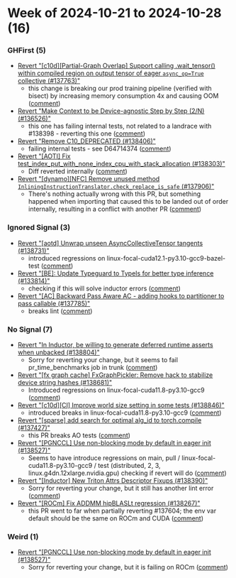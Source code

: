 # Week of 2024-10-21 to 2024-10-28 (16)

### GHFirst (5)

- [Revert "[c10d][Partial-Graph Overlap] Support calling .wait_tensor() within compiled region on output tensor of eager `async_op=True` collective (#137763)"](https://github.com/pytorch/pytorch/commit/e7f1e306dfd1675e4fbe126ca01a9bbbeb49ecc5)
  - this change is breaking our prod training pipeline (verified with bisect) by increasing memory consumption 4x and causing OOM ([comment](https://github.com/pytorch/pytorch/pull/137763#issuecomment-2435962833))
- [Revert "Make Context to be Device-agnostic Step by Step (2/N) (#136526)"](https://github.com/pytorch/pytorch/commit/10f16cc7daf89a73c1177dfbd0bb0fbb0fc8683b)
  - this one has failing internal tests, not related to a landrace with #138398 - reverting this one ([comment](https://github.com/pytorch/pytorch/pull/136526#issuecomment-2430460176))
- [Revert "Remove C10_DEPRECATED (#138406)"](https://github.com/pytorch/pytorch/commit/fc9093c3d2caaf2e79e01747bb24a83262ad246a)
  - failing internal tests - see D64714374 ([comment](https://github.com/pytorch/pytorch/pull/138406#issuecomment-2429912896))
- [Revert "[AOTI] Fix test_index_put_with_none_index_cpu_with_stack_allocation (#138303)"](https://github.com/pytorch/pytorch/commit/3b186c56596e2d89275135fc2c669cab288263af)
  - Diff reverted internally ([comment](https://github.com/pytorch/pytorch/pull/138303#issuecomment-2427991065))
- [Revert "[dynamo][NFC] Remove unused method `InliningInstructionTranslator.check_replace_is_safe` (#137906)"](https://github.com/pytorch/pytorch/commit/6987bfb40a8e70bf270a5382433ec6497e09be47)
  - There's nothing actually wrong with this PR, but something happened when importing that caused this to be landed out of order internally, resulting in a conflict with another PR ([comment](https://github.com/pytorch/pytorch/pull/137906#issuecomment-2425505452))

### Ignored Signal (3)

- [Revert "[aotd] Unwrap unseen AsyncCollectiveTensor tangents (#138731)"](https://github.com/pytorch/pytorch/commit/6f66398ab826706054ca4090ad82753287a067fd)
  - introduced regressions on linux-focal-cuda12.1-py3.10-gcc9-bazel-test ([comment](https://github.com/pytorch/pytorch/pull/138731#issuecomment-2438417669))
- [Revert "[BE]: Update Typeguard to TypeIs for better type inference (#133814)"](https://github.com/pytorch/pytorch/commit/32d4582e021241f3310dfe1bf010f424ba9f05f1)
  - checking if this will solve inductor errors ([comment](https://github.com/pytorch/pytorch/pull/133814#issuecomment-2427565425))
- [Revert "[AC] Backward Pass Aware AC - adding hooks to partitioner to pass callable (#137785)"](https://github.com/pytorch/pytorch/commit/9bb327bfc60c166ca15db1557c5d02ac28a161dc)
  - breaks lint ([comment](https://github.com/pytorch/pytorch/pull/137785#issuecomment-2427295668))

### No Signal (7)

- [Revert "In Inductor, be willing to generate deferred runtime asserts when unbacked (#138804)"](https://github.com/pytorch/pytorch/commit/d969b34377530cf600521c118c8093b3727d8536)
  - Sorry for reverting your change, but it seems to fail pr_time_benchmarks job in trunk ([comment](https://github.com/pytorch/pytorch/pull/138804#issuecomment-2440069407))
- [Revert "[fx graph cache] FxGraphPickler: Remove hack to stabilize device string hashes (#138681)"](https://github.com/pytorch/pytorch/commit/36b7135c6ff7ed1be4203968888ba4dd7ddbb3c6)
  - Introduced regressions on linux-focal-cuda11.8-py3.10-gcc9 ([comment](https://github.com/pytorch/pytorch/pull/138681#issuecomment-2438945493))
- [Revert "[c10d][CI] Improve world size setting in some tests (#138846)"](https://github.com/pytorch/pytorch/commit/447bb72822aacbb343c38c35fe4e97844f4e3919)
  - introduced breaks in linux-focal-cuda11.8-py3.10-gcc9 ([comment](https://github.com/pytorch/pytorch/pull/138846#issuecomment-2438415315))
- [Revert "[sparse] add search for optimal alg_id to torch.compile (#137427)"](https://github.com/pytorch/pytorch/commit/8197e4c70dcbfed01e2b0439b09f83ed0cbd9666)
  - this PR breaks AO tests ([comment](https://github.com/pytorch/pytorch/pull/137427#issuecomment-2435906592))
- [Revert "[PGNCCL] Use non-blocking mode by default in eager init (#138527)"](https://github.com/pytorch/pytorch/commit/cdfe1bffd16bdd28adbe5518038f68e6ac45de8d)
  - Seems to have introduce regressions on main, pull / linux-focal-cuda11.8-py3.10-gcc9 / test (distributed, 2, 3, linux.g4dn.12xlarge.nvidia.gpu) checking if revert will do ([comment](https://github.com/pytorch/pytorch/pull/138527#issuecomment-2432479338))
- [Revert "[Inductor] New Triton Attrs Descriptor Fixups (#138390)"](https://github.com/pytorch/pytorch/commit/9f7b987087a916eeb227767c1ab35aad42deada2)
  - Sorry for reverting your change, but it still has another lint error ([comment](https://github.com/pytorch/pytorch/pull/138390#issuecomment-2430566004))
- [Revert "[ROCm] Fix ADDMM hipBLASLt regression (#138267)"](https://github.com/pytorch/pytorch/commit/071f6f2de87c37611241f60bd1b1e7a338c72c21)
  - this PR went to far when partially reverting #137604; the env var default should be the same on ROCm and CUDA ([comment](https://github.com/pytorch/pytorch/pull/138267#issuecomment-2427550465))

### Weird (1)

- [Revert "[PGNCCL] Use non-blocking mode by default in eager init (#138527)"](https://github.com/pytorch/pytorch/commit/144d75d9341d1391bdd9c6158c1ad94223bb4365)
  - Sorry for reverting your change, but it is failing on ROCm ([comment](https://github.com/pytorch/pytorch/pull/138527#issuecomment-2440070035))
